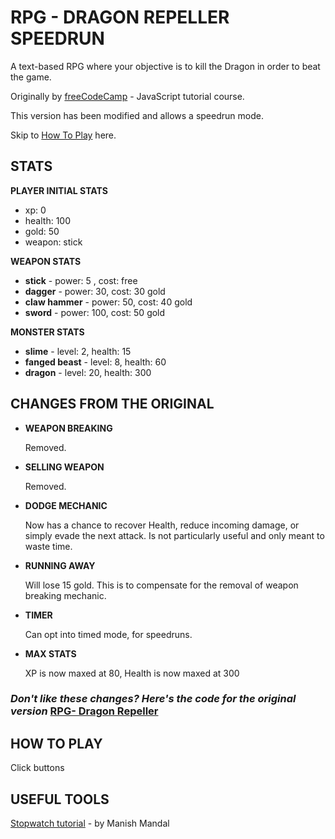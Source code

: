 # RPG - DRAGON REPELLER SPEEDRUN

A text-based RPG where your objective is to kill the Dragon in order to beat the game.

Originally by [freeCodeCamp](https://www.freecodecamp.org/) - JavaScript tutorial course.

This version has been modified and allows a speedrun mode.

Skip to [How To Play](#how-to-play) here.

## STATS

**PLAYER INITIAL STATS**

- xp: 0
- health: 100
- gold: 50
- weapon: stick

**WEAPON STATS**

- **stick** - power: 5 , cost: free
- **dagger** - power: 30, cost: 30 gold
- **claw hammer** - power: 50, cost: 40 gold
- **sword** - power: 100, cost: 50 gold

**MONSTER STATS**

- **slime** - level: 2, health: 15
- **fanged beast** - level: 8, health: 60
- **dragon** - level: 20, health: 300

## CHANGES FROM THE ORIGINAL

- **WEAPON BREAKING**

  Removed.

- **SELLING WEAPON**

  Removed.

- **DODGE MECHANIC**

  Now has a chance to recover Health, reduce incoming damage, or simply evade the next attack. Is not particularly useful and only meant to waste time.

- **RUNNING AWAY**

  Will lose 15 gold. This is to compensate for the removal of weapon breaking mechanic.

- **TIMER**

  Can opt into timed mode, for speedruns.

- **MAX STATS**

  XP is now maxed at 80, Health is now maxed at 300

### _Don't like these changes? Here's the code for the original version_ [RPG- Dragon Repeller](https://hentaihaven.xxx/)

## <span id="how-to-play">HOW TO PLAY</span>

Click buttons

## USEFUL TOOLS

[Stopwatch tutorial](https://medium.com/how-to-react/simple-way-to-create-a-stopwatch-in-react-js-bcc0e08e041e) - by Manish Mandal
